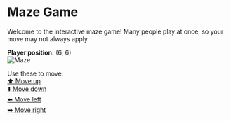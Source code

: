 # Maze Game  
Welcome to the interactive maze game! Many people play at once, so your move may not always apply.

**Player position:** (6, 6)  
![Maze](https://recognize-instructor-criteria-other.trycloudflare.com/images/pos_6_6.png?t=1760507097152)

Use these to move:  
[⬆️ Move up](https://recognize-instructor-criteria-other.trycloudflare.com/move/6_6_w)  
[⬇️ Move down](https://recognize-instructor-criteria-other.trycloudflare.com/move/6_6_s)  
[⬅️ Move left](https://recognize-instructor-criteria-other.trycloudflare.com/move/6_6_a)  
[➡️ Move right](https://recognize-instructor-criteria-other.trycloudflare.com/move/6_6_d)
